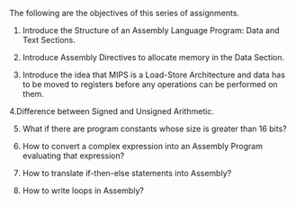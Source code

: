 The following are the objectives of this series of assignments.

1. Introduce the Structure of an Assembly Language Program: Data and Text Sections.

2. Introduce Assembly Directives to allocate memory in the Data Section.

3. Introduce the idea that MIPS is a Load-Store Architecture and data has to be moved to registers before any operations can be performed on them.

4.Difference between Signed and Unsigned Arithmetic.

5. What if there are program constants whose size is greater than 16 bits?
6. How to convert a complex expression into an Assembly Program evaluating that expression?

7. How to translate if-then-else statements into Assembly?

8. How to write loops in Assembly?
